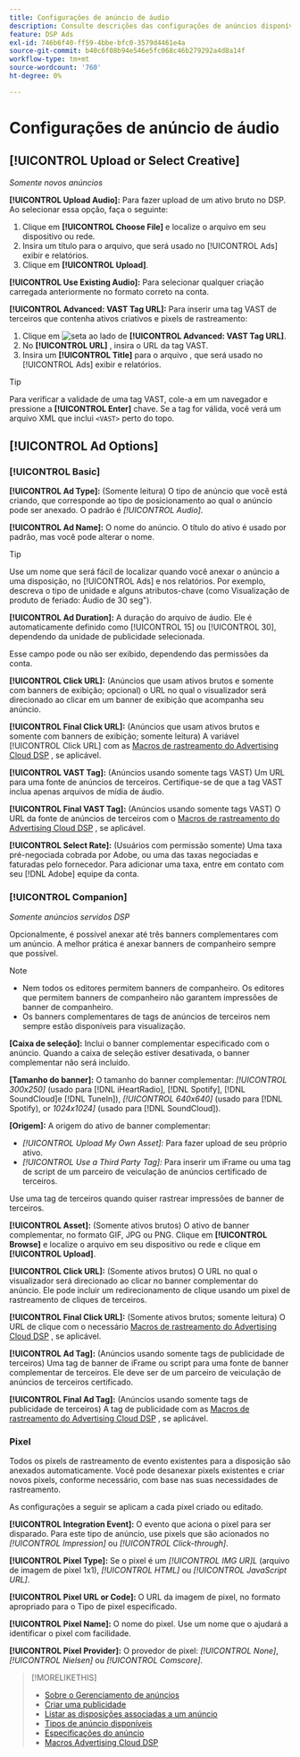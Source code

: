 ```yaml
---
title: Configurações de anúncio de áudio
description: Consulte descrições das configurações de anúncios disponíveis para anúncios de áudio.
feature: DSP Ads
exl-id: 746b6f40-ff59-4bbe-bfc0-3579d4461e4a
source-git-commit: b40c6f08b94e546e5fc068c46b279292a4d8a14f
workflow-type: tm+mt
source-wordcount: '760'
ht-degree: 0%

---
```


# Configurações de anúncio de áudio

## [!UICONTROL Upload or Select Creative]

*Somente novos anúncios*

**[!UICONTROL Upload Audio]:** Para fazer upload de um ativo bruto no DSP. Ao selecionar essa opção, faça o seguinte:

1. Clique em **[!UICONTROL Choose File]** e localize o arquivo em seu dispositivo ou rede.
1. Insira um título para o arquivo, que será usado no [!UICONTROL Ads] exibir e relatórios.
1. Clique em **[!UICONTROL Upload]**.

**[!UICONTROL Use Existing Audio]:** Para selecionar qualquer criação carregada anteriormente no formato correto na conta.

**[!UICONTROL Advanced: VAST Tag URL]:** Para inserir uma tag VAST de terceiros que contenha ativos criativos e pixels de rastreamento:

1. Clique em ![seta](/help/dsp/assets/compressed.png) ao lado de **[!UICONTROL Advanced: VAST Tag URL]**.
1. No **[!UICONTROL URL]** , insira o URL da tag VAST.
1. Insira um **[!UICONTROL Title]** para o arquivo , que será usado no [!UICONTROL Ads] exibir e relatórios.

>[!TIP]
>
> Para verificar a validade de uma tag VAST, cole-a em um navegador e pressione a **[!UICONTROL Enter]** chave. Se a tag for válida, você verá um arquivo XML que inclui `<VAST>` perto do topo.

## [!UICONTROL Ad Options]

### [!UICONTROL Basic]

**[!UICONTROL Ad Type]:** (Somente leitura) O tipo de anúncio que você está criando, que corresponde ao tipo de posicionamento ao qual o anúncio pode ser anexado. O padrão é *[!UICONTROL Audio]*.

**[!UICONTROL Ad Name]:** O nome do anúncio. O título do ativo é usado por padrão, mas você pode alterar o nome.

>[!TIP]
>
> Use um nome que será fácil de localizar quando você anexar o anúncio a uma disposição, no [!UICONTROL Ads] e nos relatórios. Por exemplo, descreva o tipo de unidade e alguns atributos-chave (como Visualização de produto de feriado: Áudio de 30 seg&quot;).

**[!UICONTROL Ad Duration]:** A duração do arquivo de áudio. Ele é automaticamente definido como [!UICONTROL 15] ou [!UICONTROL 30], dependendo da unidade de publicidade selecionada.

Esse campo pode ou não ser exibido, dependendo das permissões da conta.

**[!UICONTROL Click URL]:** (Anúncios que usam ativos brutos e somente com banners de exibição; opcional) o URL no qual o visualizador será direcionado ao clicar em um banner de exibição que acompanha seu anúncio.

**[!UICONTROL Final Click URL]:** (Anúncios que usam ativos brutos e somente com banners de exibição; somente leitura) A variável [!UICONTROL Click URL] com as [Macros de rastreamento do Advertising Cloud DSP](/help/dsp/campaign-management/macros.md) , se aplicável.

**[!UICONTROL VAST Tag]:** (Anúncios usando somente tags VAST) Um URL para uma fonte de anúncios de terceiros. Certifique-se de que a tag VAST inclua apenas arquivos de mídia de áudio.

**[!UICONTROL Final VAST Tag]:** (Anúncios usando somente tags VAST) O URL da fonte de anúncios de terceiros com o [Macros de rastreamento do Advertising Cloud DSP](/help/dsp/campaign-management/macros.md) , se aplicável.

**[!UICONTROL Select Rate]:** (Usuários com permissão somente) Uma taxa pré-negociada cobrada por Adobe, ou uma das taxas negociadas e faturadas pelo fornecedor. Para adicionar uma taxa, entre em contato com seu [!DNL Adobe] equipe da conta.

### [!UICONTROL Companion]

*Somente anúncios servidos DSP*

Opcionalmente, é possível anexar até três banners complementares com um anúncio. A melhor prática é anexar banners de companheiro sempre que possível.

>[!NOTE]
>
>* Nem todos os editores permitem banners de companheiro. Os editores que permitem banners de companheiro não garantem impressões de banner de companheiro.
>* Os banners complementares de tags de anúncios de terceiros nem sempre estão disponíveis para visualização.


**\[Caixa de seleção\]:** Inclui o banner complementar especificado com o anúncio. Quando a caixa de seleção estiver desativada, o banner complementar não será incluído.

**\[Tamanho do banner\]:** O tamanho do banner complementar: *[!UICONTROL 300x250]* (usado para [!DNL iHeartRadio], [!DNL Spotify], [!DNL SoundCloud]e [!DNL TuneIn]), *[!UICONTROL 640x640]* (usado para [!DNL Spotify), or *1024x1024]* (usado para [!DNL SoundCloud]).

**\[Origem\]:** A origem do ativo de banner complementar:

* *[!UICONTROL Upload My Own Asset]:* Para fazer upload de seu próprio ativo.
* *[!UICONTROL Use a Third Party Tag]:* Para inserir um iFrame ou uma tag de script de um parceiro de veiculação de anúncios certificado de terceiros.

Use uma tag de terceiros quando quiser rastrear impressões de banner de terceiros.

**[!UICONTROL Asset]:** (Somente ativos brutos) O ativo de banner complementar, no formato GIF, JPG ou PNG. Clique em **[!UICONTROL Browse]** e localize o arquivo em seu dispositivo ou rede e clique em **[!UICONTROL Upload]**.

**[!UICONTROL Click URL]:** (Somente ativos brutos) O URL no qual o visualizador será direcionado ao clicar no banner complementar do anúncio. Ele pode incluir um redirecionamento de clique usando um pixel de rastreamento de cliques de terceiros.

**[!UICONTROL Final Click URL]:** (Somente ativos brutos; somente leitura) O URL de clique com o necessário [Macros de rastreamento do Advertising Cloud DSP](/help/dsp/campaign-management/macros.md) , se aplicável.

**[!UICONTROL Ad Tag]:** (Anúncios usando somente tags de publicidade de terceiros) Uma tag de banner de iFrame ou script para uma fonte de banner complementar de terceiros. Ele deve ser de um parceiro de veiculação de anúncios de terceiros certificado.

**[!UICONTROL Final Ad Tag]:** (Anúncios usando somente tags de publicidade de terceiros) A tag de publicidade com as [Macros de rastreamento do Advertising Cloud DSP](/help/dsp/campaign-management/macros.md) , se aplicável.

### Pixel

Todos os pixels de rastreamento de evento existentes para a disposição são anexados automaticamente. Você pode desanexar pixels existentes e criar novos pixels, conforme necessário, com base nas suas necessidades de rastreamento.

As configurações a seguir se aplicam a cada pixel criado ou editado.

**[!UICONTROL Integration Event]:** O evento que aciona o pixel para ser disparado. Para este tipo de anúncio, use pixels que são acionados no *[!UICONTROL Impression]* ou *[!UICONTROL Click-through]*.

**[!UICONTROL Pixel Type]:** Se o pixel é um *[!UICONTROL IMG UR]L* (arquivo de imagem de pixel 1x1), *[!UICONTROL HTML]* ou *[!UICONTROL JavaScript URL]*.

**[!UICONTROL Pixel URL or Code]:** O URL da imagem de pixel, no formato apropriado para o Tipo de pixel especificado.

**[!UICONTROL Pixel Name]:** O nome do pixel. Use um nome que o ajudará a identificar o pixel com facilidade.

**[!UICONTROL Pixel Provider]:** O provedor de pixel: *[!UICONTROL None]*, *[!UICONTROL Nielsen]* ou *[!UICONTROL Comscore]*.

>[!MORELIKETHIS]
>
>* [Sobre o Gerenciamento de anúncios](ad-about.md)
>* [Criar uma publicidade](ad-create.md)
>* [Listar as disposições associadas a um anúncio](/help/dsp/campaign-management/ads/ad-list-placements.md)
>* [Tipos de anúncio disponíveis](ad-types.md)
>* [Especificações do anúncio](/help/dsp/assets/ad-specs.pdf)
>* [Macros Advertising Cloud DSP](/help/dsp/campaign-management/macros.md)

